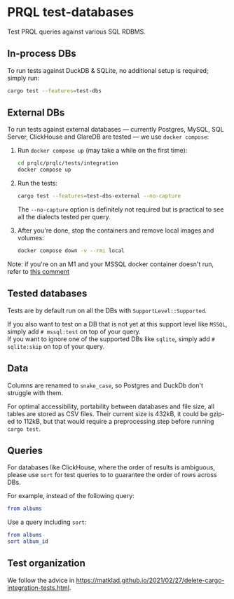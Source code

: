 # PRQL test-databases

Test PRQL queries against various SQL RDBMS.

## In-process DBs

To run tests against DuckDB & SQLite, no additional setup is required; simply
run:

```sh
cargo test --features=test-dbs
```

## External DBs

To run tests against external databases — currently Postgres, MySQL, SQL Server,
ClickHouse and GlareDB are tested — we use `docker compose`:

1. Run `docker compose up` (may take a while on the first time):

   ```sh
   cd prqlc/prqlc/tests/integration
   docker compose up
   ```

2. Run the tests:

   ```sh
   cargo test --features=test-dbs-external --no-capture
   ```

   The `--no-capture` option is definitely not required but is practical to see
   all the dialects tested per query.

3. After you're done, stop the containers and remove local images and volumes:

   ```sh
   docker compose down -v --rmi local
   ```

Note: if you're on an M1 and your MSSQL docker container doesn't run, refer to
[this comment](https://github.com/microsoft/mssql-docker/issues/668#issuecomment-1436802153)

## Tested databases

Tests are by default run on all the DBs with `SupportLevel::Supported`.

If you also want to test on a DB that is not yet at this support level like
`MSSQL`, simply add `# mssql:test` on top of your query.\
If you want to ignore one of the supported DBs like `sqlite`, simply add `# sqlite:skip`
on top of your query.

## Data

Columns are renamed to `snake_case`, so Postgres and DuckDb don't struggle with
them.

For optimal accessibility, portability between databases and file size, all
tables are stored as CSV files. Their current size is 432kB, it could be gzip-ed
to 112kB, but that would require a preprocessing step before running
`cargo test`.

## Queries

For databases like ClickHouse, where the order of results is ambiguous, please
use `sort` for test queries to to guarantee the order of rows across DBs.

For example, instead of the following query:

```elm
from albums
```

Use a query including `sort`:

```elm
from albums
sort album_id
```

## Test organization

We follow the advice in
<https://matklad.github.io/2021/02/27/delete-cargo-integration-tests.html>.
